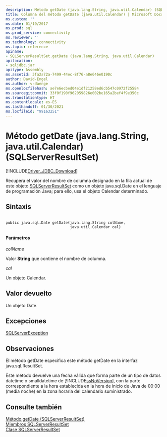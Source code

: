 ```yaml
---
description: Método getDate (java.lang.String, java.util.Calendar) (SQLServerResultSet)
title: Columna del método getDate (java.util.Calendar) | Microsoft Docs
ms.custom: ''
ms.date: 01/19/2017
ms.prod: sql
ms.prod_service: connectivity
ms.reviewer: ''
ms.technology: connectivity
ms.topic: reference
apiname:
- SQLServerResultSet.getDate (java.lang.String, java.util.Calendar)
apilocation:
- sqljdbc.jar
apitype: Assembly
ms.assetid: 3fa2a72a-7499-44ec-8f76-a8e646e0190c
author: David-Engel
ms.author: v-daenge
ms.openlocfilehash: ae7e6ecbed04e1df21258ed6cb547c0972f25584
ms.sourcegitcommit: 33f0f190f962059826e002be165a2bef4f9e350c
ms.translationtype: HT
ms.contentlocale: es-ES
ms.lasthandoff: 01/30/2021
ms.locfileid: "99163251"
---
```

# <a name="getdate-method-javalangstring-javautilcalendar-sqlserverresultset"></a>Método getDate (java.lang.String, java.util.Calendar) (SQLServerResultSet)
[!INCLUDE[Driver_JDBC_Download](../../../includes/driver_jdbc_download.md)]

  Recupera el valor del nombre de columna designado en la fila actual de este objeto [SQLServerResultSet](../../../connect/jdbc/reference/sqlserverresultset-class.md) como un objeto java.sql.Date en el lenguaje de programación Java; para ello, usa el objeto Calendar determinado.  
  
## <a name="syntax"></a>Sintaxis  
  
```  
  
public java.sql.Date getDate(java.lang.String colName,  
                             java.util.Calendar cal)  
```  
  
#### <a name="parameters"></a>Parámetros  
 *colName*  
  
 Valor **String** que contiene el nombre de columna.  
  
 *cal*  
  
 Un objeto Calendar.  
  
## <a name="return-value"></a>Valor devuelto  
 Un objeto Date.  
  
## <a name="exceptions"></a>Excepciones  
 [SQLServerException](../../../connect/jdbc/reference/sqlserverexception-class.md)  
  
## <a name="remarks"></a>Observaciones  
 El método getDate especifica este método getDate en la interfaz java.sql.ResultSet.  
  
 Este método devuelve una fecha válida que forma parte de un tipo de datos datetime o smalldatetime de [!INCLUDE[ssNoVersion](../../../includes/ssnoversion-md.md)], con la parte correspondiente a la hora establecida en la hora de inicio de Java de 00:00 (media noche) en la zona horaria del calendario suministrado.  
  
## <a name="see-also"></a>Consulte también  
 [Método getDate &#40;SQLServerResultSet&#41;](../../../connect/jdbc/reference/getdate-method-sqlserverresultset.md)   
 [Miembros SQLServerResultSet](../../../connect/jdbc/reference/sqlserverresultset-members.md)   
 [Clase SQLServerResultSet](../../../connect/jdbc/reference/sqlserverresultset-class.md)  
  
  
